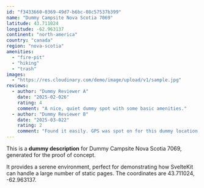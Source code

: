 ```yaml
---
id: "f3433660-0369-49d7-b6bc-08c57537b399"
name: "Dummy Campsite Nova Scotia 7069"
latitude: 43.711024
longitude: -62.963137
continent: "north-america"
country: "canada"
region: "nova-scotia"
amenities:
  - "fire-pit"
  - "hiking"
  - "trash"
images:
  - "https://res.cloudinary.com/demo/image/upload/v1/sample.jpg"
reviews:
  - author: "Dummy Reviewer A"
    date: "2025-02-026"
    rating: 4
    comment: "A nice, quiet dummy spot with some basic amenities."
  - author: "Dummy Reviewer B"
    date: "2025-03-022"
    rating: 2
    comment: "Found it easily. GPS was spot on for this dummy location."
---
```


This is a **dummy description** for Dummy Campsite Nova Scotia 7069, generated for the proof of concept.

It provides a serene environment, perfect for demonstrating how SvelteKit can handle a large number of static pages. The coordinates are 43.711024, -62.963137.
